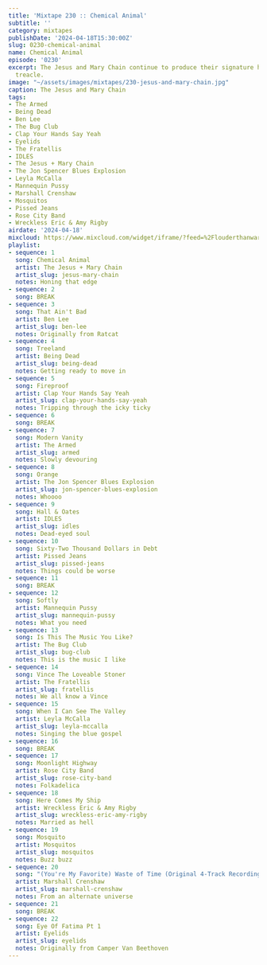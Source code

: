 ```yaml
---
title: 'Mixtape 230 :: Chemical Animal'
subtitle: ''
category: mixtapes
publishDate: '2024-04-18T15:30:00Z'
slug: 0230-chemical-animal
name: Chemical Animal
episode: '0230'
excerpt: The Jesus and Mary Chain continue to produce their signature hydrochloric
  treacle.
image: "~/assets/images/mixtapes/230-jesus-and-mary-chain.jpg"
caption: The Jesus and Mary Chain
tags:
- The Armed
- Being Dead
- Ben Lee
- The Bug Club
- Clap Your Hands Say Yeah
- Eyelids
- The Fratellis
- IDLES
- The Jesus + Mary Chain
- The Jon Spencer Blues Explosion
- Leyla McCalla
- Mannequin Pussy
- Marshall Crenshaw
- Mosquitos
- Pissed Jeans
- Rose City Band
- Wreckless Eric & Amy Rigby
airdate: '2024-04-18'
mixcloud: https://www.mixcloud.com/widget/iframe/?feed=%2Flouderthanwar%2Fthe-mixtape-230-chemical-animal-2024-04-18%2F&hide_artwork=1&hide_cover=1
playlist:
- sequence: 1
  song: Chemical Animal
  artist: The Jesus + Mary Chain
  artist_slug: jesus-mary-chain
  notes: Honing that edge
- sequence: 2
  song: BREAK
- sequence: 3
  song: That Ain't Bad
  artist: Ben Lee
  artist_slug: ben-lee
  notes: Originally from Ratcat
- sequence: 4
  song: Treeland
  artist: Being Dead
  artist_slug: being-dead
  notes: Getting ready to move in
- sequence: 5
  song: Fireproof
  artist: Clap Your Hands Say Yeah
  artist_slug: clap-your-hands-say-yeah
  notes: Tripping through the icky ticky
- sequence: 6
  song: BREAK
- sequence: 7
  song: Modern Vanity
  artist: The Armed
  artist_slug: armed
  notes: Slowly devouring
- sequence: 8
  song: Orange
  artist: The Jon Spencer Blues Explosion
  artist_slug: jon-spencer-blues-explosion
  notes: Whoooo
- sequence: 9
  song: Hall & Oates
  artist: IDLES
  artist_slug: idles
  notes: Dead-eyed soul
- sequence: 10
  song: Sixty-Two Thousand Dollars in Debt
  artist: Pissed Jeans
  artist_slug: pissed-jeans
  notes: Things could be worse
- sequence: 11
  song: BREAK
- sequence: 12
  song: Softly
  artist: Mannequin Pussy
  artist_slug: mannequin-pussy
  notes: What you need
- sequence: 13
  song: Is This The Music You Like?
  artist: The Bug Club
  artist_slug: bug-club
  notes: This is the music I like
- sequence: 14
  song: Vince The Loveable Stoner
  artist: The Fratellis
  artist_slug: fratellis
  notes: We all know a Vince
- sequence: 15
  song: When I Can See The Valley
  artist: Leyla McCalla
  artist_slug: leyla-mccalla
  notes: Singing the blue gospel
- sequence: 16
  song: BREAK
- sequence: 17
  song: Moonlight Highway
  artist: Rose City Band
  artist_slug: rose-city-band
  notes: Folkadelica
- sequence: 18
  song: Here Comes My Ship
  artist: Wreckless Eric & Amy Rigby
  artist_slug: wreckless-eric-amy-rigby
  notes: Married as hell
- sequence: 19
  song: Mosquito
  artist: Mosquitos
  artist_slug: mosquitos
  notes: Buzz buzz
- sequence: 20
  song: "(You're My Favorite) Waste of Time (Original 4-Track Recording)"
  artist: Marshall Crenshaw
  artist_slug: marshall-crenshaw
  notes: From an alternate universe
- sequence: 21
  song: BREAK
- sequence: 22
  song: Eye Of Fatima Pt 1
  artist: Eyelids
  artist_slug: eyelids
  notes: Originally from Camper Van Beethoven
---
```


